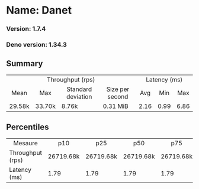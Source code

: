 # Name: Danet 
  
  ### Version: 1.7.4
  ### Deno version: 1.34.3

## Summary
<table>
<tr>
    <td align="center" colspan="4">Throughput (rps)</td>
    <td align="center" colspan="3">Latency (ms)</td>
</tr>
<tr>
    <td align="center">Mean</td>
    <td align="center">Max</td>
    <td align="center">Standard deviation</td>
    <td align="center">Size per second</td>
    <td align="center">Avg</td>
    <td align="center">Min</td>
    <td align="center">Max</td>
</tr>
<tr>
    <td>29.58k</td>
    <td>33.70k</td>
    <td>8.76k</td>
    <td>0.31 MiB</td>
    <td>2.16</td>
    <td>0.99</td>
    <td>6.86</td>
</tr>
</table>

## Percentiles

<table>
<tr>
  <td align="center">Mesaure</td>
  <td align="center">p10</td>
  <td align="center">p25</td>
  <td align="center">p50</td>
  <td align="center">p75</td>
  <td align="center">p90</td>
  <td align="center">p95</td>
  <td align="center">p99</td>
</tr>
<tr>
  <td>Throughput (rps)</td>
  <td>26719.68k</td>
  <td>26719.68k</td>
  <td>26719.68k</td>
  <td>26719.68k</td>
  <td>31820.20k</td>
  <td>32772.29k</td>
  <td>33703.42k</td>
</tr>
<tr>
  <td>Latency (ms)</td>
  <td>1.79</td>
  <td>1.79</td>
  <td>1.79</td>
  <td>1.79</td>
  <td>2.72</td>
  <td>2.93</td>
  <td>3.47</td>
</tr>
</table>
